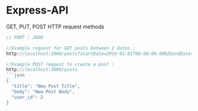 # Express-API
GET, PUT, POST HTTP request methods

```js
// PORT : 3000

//Example request for GET posts between 2 dates : 
http://localhost:3000/posts?startDate=2019-01-01T00:00:00.000Z&endDate=2019-01-04T00:00:00.000Z

//Example POST request to create a post :
http://localhost:3000/posts
```json
{
  "title": "New Post Title",
  "body": "New Post Body",
  "user_id": 2
}
```
```
